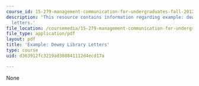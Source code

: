 ```yaml
---
course_id: 15-279-management-communication-for-undergraduates-fall-2012
description: 'This resource contains information regarding example: dewey library
  letters.'
file_location: /coursemedia/15-279-management-communication-for-undergraduates-fall-2012/d363912fc3219ad308841112d4ecd17a_MIT15_279F12_dwyLbryLttrs.pdf
file_type: application/pdf
layout: pdf
title: 'Example: Dewey Library Letters'
type: course
uid: d363912fc3219ad308841112d4ecd17a

---
```

None